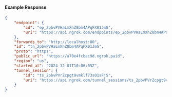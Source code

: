 <!-- Code generated for API Clients. DO NOT EDIT. -->

#### Example Response

```json
{
	"endpoint": {
		"id": "ep_2pbvPVHaLmXhZ8bm4APqFX01JmG",
		"uri": "https://api.ngrok.com/endpoints/ep_2pbvPVHaLmXhZ8bm4APqFX01JmG"
	},
	"forwards_to": "http://localhost:80",
	"id": "tn_2pbvPVHaLmXhZ8bm4APqFX01JmG",
	"proto": "https",
	"public_url": "https://a70e4fcbac9d.ngrok.paid",
	"region": "us",
	"started_at": "2024-12-01T10:06:05Z",
	"tunnel_session": {
		"id": "ts_2pbvPVrZcpgt9vmklf73sO1sFjS",
		"uri": "https://api.ngrok.com/tunnel_sessions/ts_2pbvPVrZcpgt9vmklf73sO1sFjS"
	}
}
```
